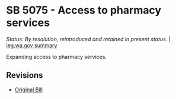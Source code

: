 # SB 5075 - Access to pharmacy services
*Status: By resolution, reintroduced and retained in present status.* | [leg.wa.gov summary](https://app.leg.wa.gov/billsummary?BillNumber=5075&Year=2021)

Expanding access to pharmacy services.

## Revisions
* [Original Bill](1/)